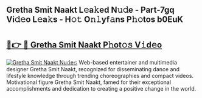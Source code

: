 ## Gretha Smit Naakt L𝚎a𝚔ed N𝚞𝚍e - Part-7gq Vi𝚍𝚎o L𝚎a𝚔s - H𝚘𝚝 O𝚗𝚕yf𝚊ns P𝚑𝚘tos b0EuK

# <h2><a href="http://kfdca0.oniu.top/?m=Gretha+Smit+Naakt">🔗👉 🔴 Gretha Smit Naakt P𝚑ot𝚘𝚜 V𝚒d𝚎o</a></h2>

[![Gretha Smit Naakt Nu𝚍e𝚜](https://i.imgur.com/0qMVB7G.gif)](http://kfdca0.oniu.top/?m=Gretha+Smit+Naakt)
Web-based entertainer and multimedia designer Gretha Smit Naakt, recognized for disseminating dance and lifestyle knowledge through trending choreographies and compact videos. Motivational figure Gretha Smit Naakt, famed for their exceptional accomplishments and dedication to creating a positive change in the world.  
